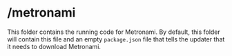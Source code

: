 # /metronami
This folder contains the running code for Metronami. 
By default, this folder will contain this file and an empty `package.json` file that tells the updater that it needs to download Metronami.